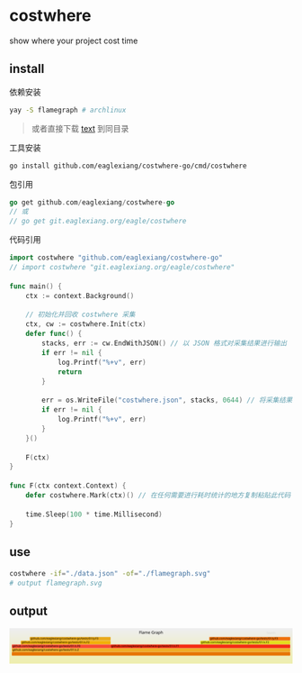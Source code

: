 # costwhere

show where your project cost time

## install

依赖安装

```bash
yay -S flamegraph # archlinux

```

> 或者直接下载 [text](depts/flamegraph.pl) 到同目录

工具安装

```bash
go install github.com/eaglexiang/costwhere-go/cmd/costwhere

```

包引用

```go
go get github.com/eaglexiang/costwhere-go
// 或
// go get git.eaglexiang.org/eagle/costwhere

```

代码引用

```go
import costwhere "github.com/eaglexiang/costwhere-go"
// import costwhere "git.eaglexiang.org/eagle/costwhere"

func main() {
	ctx := context.Background()

	// 初始化并回收 costwhere 采集
	ctx, cw := costwhere.Init(ctx)
	defer func() {
		stacks, err := cw.EndWithJSON() // 以 JSON 格式对采集结果进行输出
		if err != nil {
			log.Printf("%+v", err)
			return
		}

		err = os.WriteFile("costwhere.json", stacks, 0644) // 将采集结果保存到文件（或输出到日志）
		if err != nil {
			log.Printf("%+v", err)
		}
	}()

	F(ctx)
}

func F(ctx context.Context) {
	defer costwhere.Mark(ctx)() // 在任何需要进行耗时统计的地方复制粘贴此代码

	time.Sleep(100 * time.Millisecond)
}

```

## use

```bash
costwhere -if="./data.json" -of="./flamegraph.svg"
# output flamegraph.svg

```

## output

![](./flamegraph.svg)